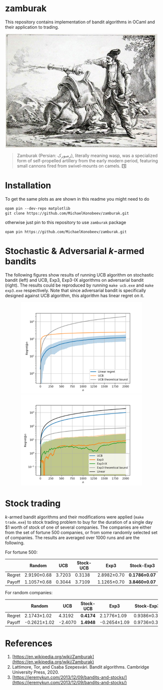 # zamburak

This repository contains implementation of bandit algorithms in
OCaml and their application to trading.

<p align="middle">
  <img src="./assets/zamburak.png" alt="zamburak" width=500/>
</p>

> Zamburak (Persian: زمبورک), literally meaning wasp, was a specialized
> form of self-propelled artillery from the early modern period,
> featuring small cannons fired from swivel-mounts on camels.
[[1]](https://en.wikipedia.org/wiki/Zamburak)

# Installation

To get the same plots as are shown in this readme you might need to do
```
opam pin --dev-repo matplotlib
git clone https://github.com/MichaelKonobeev/zamburak.git
```
otherwise just pin to this repository to use `zamburak` package
```
opam pin https://github.com/MichaelKonobeev/zamburak.git
```

# Stochastic & Adversarial *k*-armed bandits

The following figures show results of running UCB algorithm on
stochastic bandit (left) and UCB, Exp3, Exp3-IX algorithms on
adversarial bandit (right).  The results could be reproduced by
running `make ucb.exe` and `make exp3.exe` respectively. Note that
since adversarial bandit is specifically designed against UCB
algorithm, this algorithm has linear regret on it.

<p align="middle">
  <img src="./assets/ucb.png" alt="ucb" width=400 hspace=10/>
  <img src="./assets/exp3.png" alt="exp3" width=400 />
</p>

# Stock trading

*k*-armed bandit algorithms and their modifications were applied
(`make trade.exe`) to stock trading problem to buy for the duration
of a single day $1 worth of stock of one of several companies.
The companies are either from the set of fortune 500 companies,
or from some randomly selected set of companies. The results
are averaged over 1000 runs and are the following.

For fortune 500:

|        | Random      | UCB | Stock-UCB | Exp3 | Stock-Exp3 |
| ------ | ----------- | --- | --------- | ---- | ---------- |
| Regret | 2.9190±0.68 | 3.7203 | 0.3138 | 2.8982±0.70 | **0.1786±0.07** |
| Payoff | 1.1057±0.68 | 0.3044 | 3.7109 | 1.1265±0.70 | **3.8460±0.07** |

For random companies:

|        | Random       |   UCB   | Stock-UCB | Exp3 | Stock-Exp3 |
| ------ | ------------ | ------- | --------- | ---- | ---------- |
| Regret |  2.1743±1.02 |  4.3192 | **0.4174** | 2.1776±1.09 | 0.9386±0.34 |
| Payoff | -0.2621±1.02 | -2.4070 | **1.4948** | -0.2654±1.09 | 0.9736±0.34 |




# References
1. [https://en.wikipedia.org/wiki/Zamburak](https://en.wikipedia.org/wiki/Zamburak)
2. Lattimore, Tor, and Csaba Szepesvári. Bandit algorithms. Cambridge University Press, 2020.
3. [https://jeremykun.com/2013/12/09/bandits-and-stocks/](https://jeremykun.com/2013/12/09/bandits-and-stocks/)

